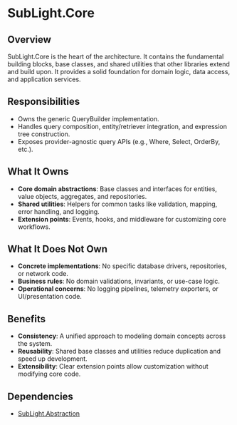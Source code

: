 # SubLight.Core
## Overview
  SubLight.Core is the heart of the architecture. It contains the fundamental building blocks, base classes, and shared utilities that other libraries extend and build upon. It provides a solid foundation for domain logic, data access, and application services.
  ## Responsibilities
  - Owns the generic QueryBuilder implementation.
  -	Handles query composition, entity/retriever integration, and expression tree construction.
  - Exposes provider-agnostic query APIs (e.g., Where, Select, OrderBy, etc.).
  ## What It Owns
  - **Core domain abstractions**: Base classes and interfaces for entities, value objects, aggregates, and repositories.
  - **Shared utilities**: Helpers for common tasks like validation, mapping, error handling, and logging.
  - **Extension points**: Events, hooks, and middleware for customizing core workflows.
  ## What It Does Not Own
  - **Concrete implementations**: No specific database drivers, repositories, or network code.
  - **Business rules**: No domain validations, invariants, or use-case logic.
  - **Operational concerns**: No logging pipelines, telemetry exporters, or UI/presentation code.
  ## Benefits
  - **Consistency**: A unified approach to modeling domain concepts across the system.
  - **Reusability**: Shared base classes and utilities reduce duplication and speed up development.
  - **Extensibility**: Clear extension points allow customization without modifying core code.
  ## Dependencies
  - [SubLight.Abstraction](./SubLight.Abstraction.design.md)